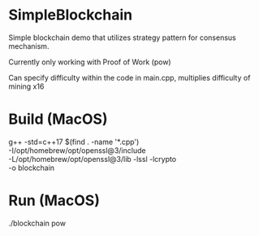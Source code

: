 # SimpleBlockchain
Simple blockchain demo that utilizes strategy pattern for consensus mechanism.

Currently only working with Proof of Work (pow)

Can specify difficulty within the code in main.cpp, multiplies difficulty of mining x16

# Build (MacOS)
g++ -std=c++17 $(find . -name '*.cpp') \
    -I/opt/homebrew/opt/openssl@3/include \
    -L/opt/homebrew/opt/openssl@3/lib -lssl -lcrypto \
    -o blockchain

# Run (MacOS)
./blockchain pow

